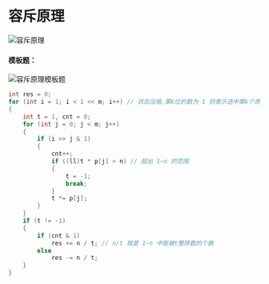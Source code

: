 # 容斥原理

![容斥原理](https://user-images.githubusercontent.com/95573252/206827927-69fa2a15-7466-4460-8e8a-0818aa6db91c.png)

#### 模板题：

![容斥原理模板题](https://user-images.githubusercontent.com/95573252/206827917-73e0dd9e-98be-4da2-8aec-5771e060be6f.png)

```c++
int res = 0;
for (int i = 1; i < 1 << m; i++) // 状态压缩,第k位的数为 1 则表示选中第k个质数
{
    int t = 1, cnt = 0;
    for (int j = 0; j < m; j++)
    {
        if (i >> j & 1)
        {
            cnt++;
            if ((ll)t * p[j] > n) // 超出 1~n 的范围
            {
                t = -1;
                break;
            }
            t *= p[j];
        }
    }
    if (t != -1)
    {
        if (cnt & 1)
            res += n / t; // n/t 就是 1~n 中能被t整除数的个数
        else
            res -= n / t;
    }
}
```

